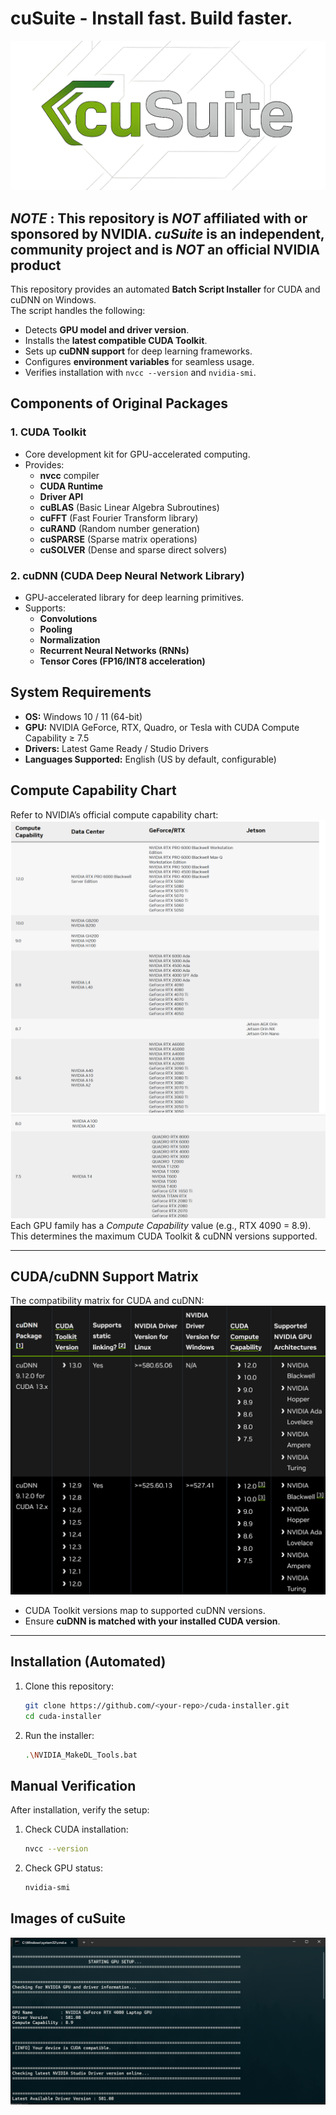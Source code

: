 # cuSuite - Install fast. Build faster.

![Logo](img/logo.png)


## _NOTE_ : This repository is _**NOT**_ affiliated with or sponsored by NVIDIA. _cuSuite_ is an independent, community project and is _**NOT**_ an official NVIDIA product


This repository provides an automated **Batch Script Installer** for CUDA and cuDNN on Windows.  
The script handles the following:

- Detects **GPU model and driver version**.  
- Installs the **latest compatible CUDA Toolkit**.  
- Sets up **cuDNN support** for deep learning frameworks.  
- Configures **environment variables** for seamless usage.  
- Verifies installation with `nvcc --version` and `nvidia-smi`.


## Components of Original Packages

### 1. CUDA Toolkit
- Core development kit for GPU-accelerated computing.
- Provides:
  - **nvcc** compiler
  - **CUDA Runtime**
  - **Driver API**
  - **cuBLAS** (Basic Linear Algebra Subroutines)
  - **cuFFT** (Fast Fourier Transform library)
  - **cuRAND** (Random number generation)
  - **cuSPARSE** (Sparse matrix operations)
  - **cuSOLVER** (Dense and sparse direct solvers)

### 2. cuDNN (CUDA Deep Neural Network Library)
- GPU-accelerated library for deep learning primitives.
- Supports:
  - **Convolutions**
  - **Pooling**
  - **Normalization**
  - **Recurrent Neural Networks (RNNs)**
  - **Tensor Cores (FP16/INT8 acceleration)**



##  System Requirements

- **OS:** Windows 10 / 11 (64-bit)  
- **GPU:** NVIDIA GeForce, RTX, Quadro, or Tesla with CUDA Compute Capability ≥ 7.5
- **Drivers:** Latest Game Ready / Studio Drivers  
- **Languages Supported:** English (US by default, configurable)



## Compute Capability Chart

Refer to NVIDIA’s official compute capability chart:  
![Compute Capability](img/image.png)
![CC 2](img/image-2.png)
Each GPU family has a *Compute Capability* value (e.g., RTX 4090 = 8.9).  
This determines the maximum CUDA Toolkit & cuDNN versions supported.

---

## CUDA/cuDNN Support Matrix

The compatibility matrix for CUDA and cuDNN:  
![CuDNN Support Matrix](img/image-1.png)

- CUDA Toolkit versions map to supported cuDNN versions.  
- Ensure **cuDNN is matched with your installed CUDA version**.  

---

## Installation (Automated)

1. Clone this repository:
   ```bash
   git clone https://github.com/<your-repo>/cuda-installer.git
   cd cuda-installer
   ```

2. Run the installer:
   ```bash
   .\NVIDIA_MakeDL_Tools.bat
   ```

## Manual Verification

After installation, verify the setup:

1. Check CUDA installation:
   ```bash
   nvcc --version
   ```

2. Check GPU status:
   ```bash
   nvidia-smi
   ```
## Images of cuSuite
![alt text](img/scrnsht.png)